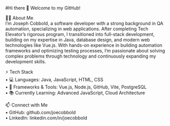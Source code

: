 #Hi there 👋 Welcome to my GitHub!

👨‍💻 About Me  
I’m Joseph Cobbold, a software developer with a strong background in QA automation, specializing in web applications. After completing Tech Elevator’s rigorous program, I transitioned into full-stack development, building on my expertise in Java, database design, and modern web technologies like Vue.js. With hands-on experience in building automation frameworks and optimizing testing processes, I’m passionate about solving complex problems through technology and continuously expanding my development skills.  

⚡ Tech Stack  
	•	💻 Languages: Java, JavaScript, HTML, CSS  
	•	🚀 Frameworks & Tools: Vue.js, Node.js, GitHub, Vite, PostgreSQL  
	•	📚 Currently Learning: Advanced JavaScript, Cloud Architecture  

📫 Connect with Me  
	•	GitHub: github.com/joecobbold  
	•	LinkedIn: linkedin.com/in/joecobbold  
 
